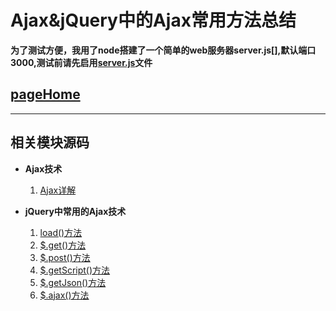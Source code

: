 # Ajax&jQuery中的Ajax常用方法总结

  **为了测试方便，我用了node搭建了一个简单的web服务器server.js[],默认端口3000,测试前请先启用[server.js]()文件**

## [pageHome](https://kingziqiang.github.io/Ajax)

  ---

## 相关模块源码

  * **Ajax技术**

    1. [Ajax详解](https://github.com/Kingziqiang/Ajax/blob/gh-pages/nativeAjax.html)

  * **jQuery中常用的Ajax技术**

    1. [load()方法]()
    2. [$.get()方法](https://github.com/Kingziqiang/Ajax/blob/gh-pages/get/get.html)
    3. [$.post()方法]()
    4. [$.getScript()方法]()
    5. [$.getJson()方法]()
    6. [$.ajax()方法]()  





